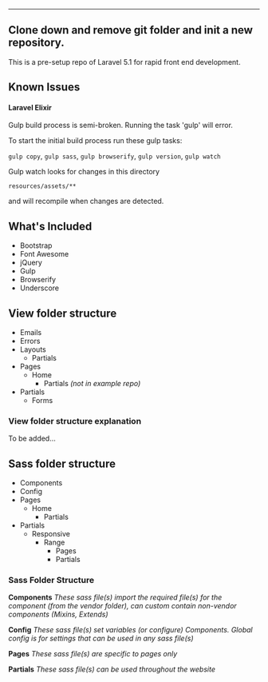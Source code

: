 -----
Clone down and remove git folder and init a new repository.
-----

This is a pre-setup repo of Laravel 5.1 for rapid front end development.

## Known Issues ##
#### Laravel Elixir ####
Gulp build process is semi-broken. 
Running the task 'gulp' will error.

To start the initial build process run these gulp tasks:

`gulp copy`,
`gulp sass`,
`gulp browserify`,
`gulp version`,
`gulp watch`

Gulp watch looks for changes in this directory

`resources/assets/**`

and will recompile when changes are detected.


## What's Included ##
- Bootstrap
- Font Awesome
- jQuery
- Gulp
- Browserify
- Underscore

## View folder structure ##
- Emails
- Errors
- Layouts
    - Partials
- Pages
    - Home
        - Partials *(not in example repo)*
- Partials
	- Forms


### View folder structure explanation ###
To be added...


## Sass folder structure ##
- Components
- Config
- Pages
	- Home
		- Partials
- Partials
	- Responsive
		- Range
			- Pages
			- Partials

### Sass Folder Structure ###
**Components**
*These sass file(s) import the required file(s) for the component (from the vendor folder), can custom contain non-vendor components (Mixins, Extends)*

**Config**
*These sass file(s) set variables *(or configure)* Components. Global config is for settings that can be used in any sass file(s)*

**Pages**
*These sass file(s) are specific to pages only*

**Partials**
*These sass file(s) can be used throughout the website*